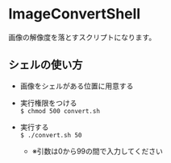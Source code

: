 # ImageConvertShell

画像の解像度を落とすスクリプトになります。

## シェルの使い方

* 画像をシェルがある位置に用意する

* 実行権限をつける    
`$ chmod 500 convert.sh`    

* 実行する    
`$ ./convert.sh 50`    
	* ※引数は0から99の間で入力してください

